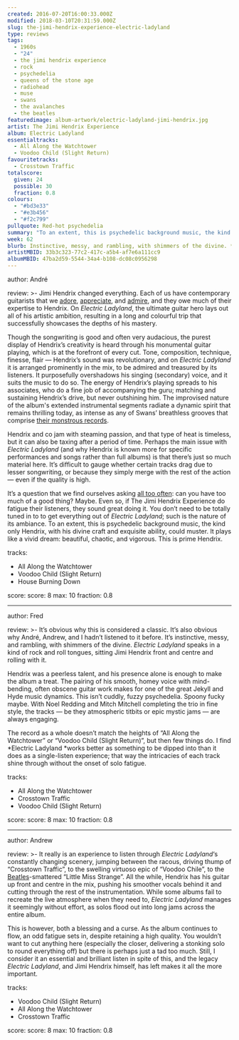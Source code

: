 ```yaml
---
created: 2016-07-20T16:00:33.000Z
modified: 2018-03-10T20:31:59.000Z
slug: the-jimi-hendrix-experience-electric-ladyland
type: reviews
tags:
  - 1960s
  - "24"
  - the jimi hendrix experience
  - rock
  - psychedelia
  - queens of the stone age
  - radiohead
  - muse
  - swans
  - the avalanches
  - the beatles
featuredimage: album-artwork/electric-ladyland-jimi-hendrix.jpg
artist: The Jimi Hendrix Experience
album: Electric Ladyland
essentialtracks:
  - All Along the Watchtower
  - Voodoo Child (Slight Return)
favouritetracks:
  - Crosstown Traffic
totalscore:
  given: 24
  possible: 30
  fraction: 0.8
colours:
  - "#bd3e33"
  - "#e3b456"
  - "#f2c799"
pullquote: Red-hot psychedelia
summary: "To an extent, this is psychedelic background music, the kind only Hendrix, with his divine craft and exquisite ability, could muster. It plays like a vivid dream: beautiful, chaotic, and vigorous. This is prime Hendrix."
week: 62
blurb: Instinctive, messy, and rambling, with shimmers of the divine. *Electric Ladyland* speaks in a kind of rock and roll tongues, with Jimi Hendrix front and centre.
artistMBID: 33b3c323-77c2-417c-a5b4-af7e6a111cc9
albumMBID: 47ba2d59-5544-34a4-b108-dc08c0956298
---
```

author: André

review: >-
  Jimi Hendrix changed everything. Each of us have contemporary guitarists that we [adore](/reviews/queens-of-the-stone-age-like-clockwork/), [appreciate](/reviews/radiohead-ok-computer/), and [admire](/reviews/muse-origin-of-symmetry/), and they owe much of their expertise to Hendrix. On *Electric Ladyland*, the ultimate guitar hero lays out all of his artistic ambition, resulting in a long and colourful trip that successfully showcases the depths of his mastery. 
  
  Though the songwriting is good and often very audacious, the purest display of Hendrix’s creativity is heard through his monumental guitar playing, which is at the forefront of every cut. Tone, composition, technique, finesse, flair — Hendrix’s sound was revolutionary, and on *Electric Ladyland* it is arranged prominently in the mix, to be admired and treasured by its listeners. It purposefully overshadows his singing (secondary) voice, and it suits the music to do so. The energy of Hendrix’s playing spreads to his associates, who do a fine job of accompanying the guru; matching and sustaining Hendrix’s drive, but never outshining him. The improvised nature of the album's extended instrumental segments radiate a dynamic spirit that remains thrilling today, as intense as any of Swans’ breathless grooves that comprise [their monstrous records](/reviews/swans-the-glowing-man/). 
  
  Hendrix and co jam with steaming passion, and that type of heat is timeless, but it can also be taxing after a period of time. Perhaps the main issue with *Electric Ladyland* (and why Hendrix is known more for specific performances and songs rather than full albums) is that there’s just so much material here. It’s difficult to gauge whether certain tracks drag due to lesser songwriting, or because they simply merge with the rest of the action — even if the quality is high. 
  
  It’s a question that we find ourselves asking [all too often](/reviews/the-avalanches-wildflower/): can you have too much of a good thing? Maybe. Even so, if The Jimi Hendrix Experience do fatigue their listeners, they sound great doing it. You don’t need to be totally tuned in to to get everything out of *Electric Ladyland*; such is the nature of its ambiance. To an extent, this is psychedelic background music, the kind only Hendrix, with his divine craft and exquisite ability, could muster. It plays like a vivid dream: beautiful, chaotic, and vigorous. This is prime Hendrix.

tracks:
  - All Along the Watchtower
  - ­Voodoo Child (Slight Return)
  - ­House Burning Down

score:
  score: 8
  max: 10
  fraction: 0.8

---
author: Fred

review: >-
  It’s obvious why this is considered a classic. It’s also obvious why André, Andrew, and I hadn’t listened to it before. It’s instinctive, messy, and rambling, with shimmers of the divine. *Electric Ladyland* speaks in a kind of rock and roll tongues, sitting Jimi Hendrix front and centre and rolling with it. 
  
  Hendrix was a peerless talent, and his presence alone is enough to make the album a treat. The pairing of his smooth, homey voice with mind-bending, often obscene guitar work makes for one of the great Jekyll and Hyde music dynamics. This isn’t cuddly, fuzzy psychedelia. Spoony fucky maybe. With Noel Redding and Mitch Mitchell completing the trio in fine style, the tracks — be they atmospheric titbits or epic mystic jams — are always engaging. 
  
  The record as a whole doesn’t match the heights of “All Along the Watchtower” or “Voodoo Child (Slight Return)”, but then few things do. I find *Electric Ladyland *works better as something to be dipped into than it does as a single-listen experience; that way the intricacies of each track shine through without the onset of solo fatigue.

tracks:
  - All Along the Watchtower
  - ­Crosstown Traffic
  - ­Voodoo Child (Slight Return)

score:
  score: 8
  max: 10
  fraction: 0.8

---
author: Andrew

review: >-
  It really is an experience to listen through *Electric Ladyland*‘s constantly changing scenery, jumping between the racous, driving thump of “Crosstown Traffic”, to the swelling virtuoso epic of “Voodoo Chile”, to the [Beatles](/reviews/the-beatles-abbey-road/)-smattered “Little Miss Strange”. All the while, Hendrix has his guitar up front and centre in the mix, pushing his smoother vocals behind it and cutting through the rest of the instrumentation. While some albums fail to recreate the live atmosphere when they need to, *Electric Ladyland* manages it seemingly without effort, as solos flood out into long jams across the entire album. 
  
  This is however, both a blessing and a curse. As the album continues to flow, an odd fatigue sets in, despite retaining a high quality. You wouldn’t want to cut anything here (especially the closer, delivering a stonking solo to round everything off) but there is perhaps just a tad too much. Still, I consider it an essential and brilliant listen in spite of this, and the legacy *Electric Ladyland*, and Jimi Hendrix himself, has left makes it all the more important.

tracks:
  - Voodoo Child (Slight Return)
  - ­All Along the Watchtower
  - ­Crosstown Traffic

score:
  score: 8
  max: 10
  fraction: 0.8
